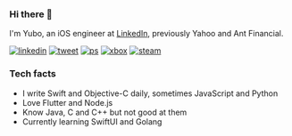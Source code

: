 ### Hi there 👋

I'm Yubo, an iOS engineer at [LinkedIn](https://apps.apple.com/gb/app/linkedin-job-search-news/id288429040), previously Yahoo and Ant Financial.

[![linkedin](https://img.shields.io/badge/connect-blue?logo=linkedin)](https://www.linkedin.com/in/yuboqin/) [![tweet](https://img.shields.io/badge/tweet-blue?logo=twitter&color=1da1f2&logoColor=white)](https://twitter.com/xnth97) [![ps](https://img.shields.io/badge/playstation-blue?logo=playstation&color=043d88&logoColor=white)](https://my.playstation.com/profile/xnth97) [![xbox](https://img.shields.io/badge/xbox-blue?logo=xbox&color=0f7c0f&logoColor=white)](https://account.xbox.com/en-us/profile?gamertag=xnth97) [![steam](https://img.shields.io/badge/steam-blue?logo=steam&color=174369&logoColor=white)](https://steamcommunity.com/id/xnth97)

### Tech facts

- I write Swift and Objective-C daily, sometimes JavaScript and Python
- Love Flutter and Node.js
- Know Java, C and C++ but not good at them
- Currently learning SwiftUI and Golang
